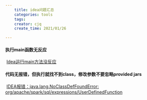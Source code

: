 ```yaml
---
    title: idea问题汇总
    categories: tools
    tags:
    creator: cjq
    create_time: 2021/01/26

---
```


#### 执行main函数无反应

​	[Idea运行main方法没反应](https://blog.csdn.net/weixin_39433059/article/details/109511733)



#### 代码无报错，但执行就找不到class，修改参数不要忽略provided jars

​	[IDEA报错：java.lang.NoClassDefFoundError: org/apache/spark/sql/expressions/UserDefinedFunction](https://blog.csdn.net/qq_36231887/article/details/101015075)

